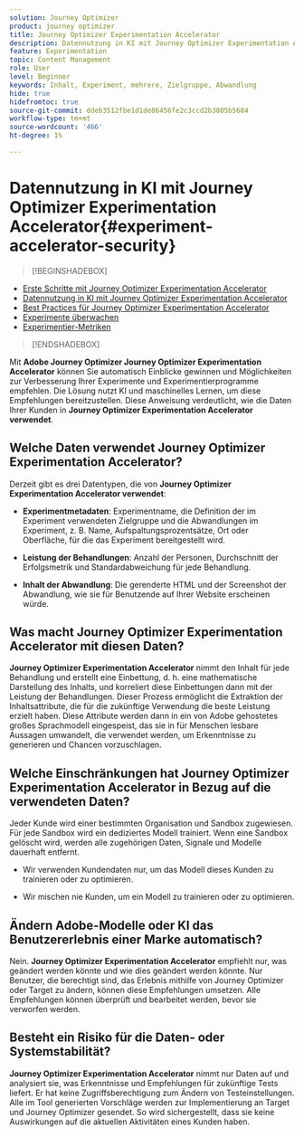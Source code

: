 ```yaml
---
solution: Journey Optimizer
product: journey optimizer
title: Journey Optimizer Experimentation Accelerator
description: Datennutzung in KI mit Journey Optimizer Experimentation Accelerator
feature: Experimentation
topic: Content Management
role: User
level: Beginner
keywords: Inhalt, Experiment, mehrere, Zielgruppe, Abwandlung
hide: true
hidefromtoc: true
source-git-commit: ddeb3512fbe1d1de86456fe2c3ccd2b3805b5684
workflow-type: tm+mt
source-wordcount: '466'
ht-degree: 1%

---
```


# Datennutzung in KI mit Journey Optimizer Experimentation Accelerator{#experiment-accelerator-security}

>[!BEGINSHADEBOX]

* [Erste Schritte mit Journey Optimizer Experimentation Accelerator](experiment-accelerator.md)
* [Datennutzung in KI mit Journey Optimizer Experimentation Accelerator](experiment-accelerator-security.md)
* [Best Practices für Journey Optimizer Experimentation Accelerator](experiment-accelerator-best-practices.md)
* [Experimente überwachen](experiment-accelerator-monitor.md)
* [Experimentier-Metriken](experiment-accelerator-metrics.md)

>[!ENDSHADEBOX]

Mit **Adobe Journey Optimizer Journey Optimizer Experimentation Accelerator** können Sie automatisch Einblicke gewinnen und Möglichkeiten zur Verbesserung Ihrer Experimente und Experimentierprogramme empfehlen. Die Lösung nutzt KI und maschinelles Lernen, um diese Empfehlungen bereitzustellen. Diese Anweisung verdeutlicht, wie die Daten Ihrer Kunden in **Journey Optimizer Experimentation Accelerator verwendet**.

## Welche Daten verwendet Journey Optimizer Experimentation Accelerator?

Derzeit gibt es drei Datentypen, die von **Journey Optimizer Experimentation Accelerator verwendet**:

* **Experimentmetadaten**: Experimentname, die Definition der im Experiment verwendeten Zielgruppe und die Abwandlungen im Experiment, z. B. Name, Aufspaltungsprozentsätze, Ort oder Oberfläche, für die das Experiment bereitgestellt wird.

* **Leistung der Behandlungen**: Anzahl der Personen, Durchschnitt der Erfolgsmetrik und Standardabweichung für jede Behandlung.

* **Inhalt der Abwandlung**: Die gerenderte HTML und der Screenshot der Abwandlung, wie sie für Benutzende auf Ihrer Website erscheinen würde.

## Was macht Journey Optimizer Experimentation Accelerator mit diesen Daten?

**Journey Optimizer Experimentation Accelerator** nimmt den Inhalt für jede Behandlung und erstellt eine Einbettung, d. h. eine mathematische Darstellung des Inhalts, und korreliert diese Einbettungen dann mit der Leistung der Behandlungen. Dieser Prozess ermöglicht die Extraktion der Inhaltsattribute, die für die zukünftige Verwendung die beste Leistung erzielt haben. Diese Attribute werden dann in ein von Adobe gehostetes großes Sprachmodell eingespeist, das sie in für Menschen lesbare Aussagen umwandelt, die verwendet werden, um Erkenntnisse zu generieren und Chancen vorzuschlagen.

## Welche Einschränkungen hat Journey Optimizer Experimentation Accelerator in Bezug auf die verwendeten Daten?

Jeder Kunde wird einer bestimmten Organisation und Sandbox zugewiesen. Für jede Sandbox wird ein dediziertes Modell trainiert. Wenn eine Sandbox gelöscht wird, werden alle zugehörigen Daten, Signale und Modelle dauerhaft entfernt.

* Wir verwenden Kundendaten nur, um das Modell dieses Kunden zu trainieren oder zu optimieren.

* Wir mischen nie Kunden, um ein Modell zu trainieren oder zu optimieren.

## Ändern Adobe-Modelle oder KI das Benutzererlebnis einer Marke automatisch?

Nein. **Journey Optimizer Experimentation Accelerator** empfiehlt nur, was geändert werden könnte und wie dies geändert werden könnte. Nur Benutzer, die berechtigt sind, das Erlebnis mithilfe von Journey Optimizer oder Target zu ändern, können diese Empfehlungen umsetzen. Alle Empfehlungen können überprüft und bearbeitet werden, bevor sie verworfen werden.

## Besteht ein Risiko für die Daten- oder Systemstabilität?

**Journey Optimizer Experimentation Accelerator** nimmt nur Daten auf und analysiert sie, was Erkenntnisse und Empfehlungen für zukünftige Tests liefert. Er hat keine Zugriffsberechtigung zum Ändern von Testeinstellungen. Alle im Tool generierten Vorschläge werden zur Implementierung an Target und Journey Optimizer gesendet. So wird sichergestellt, dass sie keine Auswirkungen auf die aktuellen Aktivitäten eines Kunden haben.
